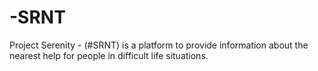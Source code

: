 # -SRNT
Project Serenity - (#SRNT) is a platform to provide information about the nearest help for people in difficult life situations.
